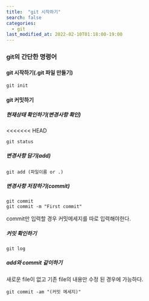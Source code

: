 ```yaml
---
title:  "git 시작하기"
search: false
categories: 
  - git
last_modified_at: 2022-02-10T01:18:00-19:00
---
```


### git의 간단한 명령어


#### git 시작하기(.git 파일 만들기)
```
git init
```
#### git 커밋하기

##### 현재상태 확인하기(변경사항 확인)
<<<<<<< HEAD
```
git status
```
##### 변경사항 담기(add)
```
git add (파일이름 or .)
```
##### 변경사항 저장하기(commit)
```
git commit
git commit -m "First commit"
```
commit만 입력할 경우 커밋메세지를 따로 입력해야한다.
##### 커밋 확인하기
```
git log
```
##### add와 commit 같이하기
새로운 file이 없고 기존 file의 내용만 수정 된 경우에 가능하다.
```
git commit -am "(커밋 메세지)"
```